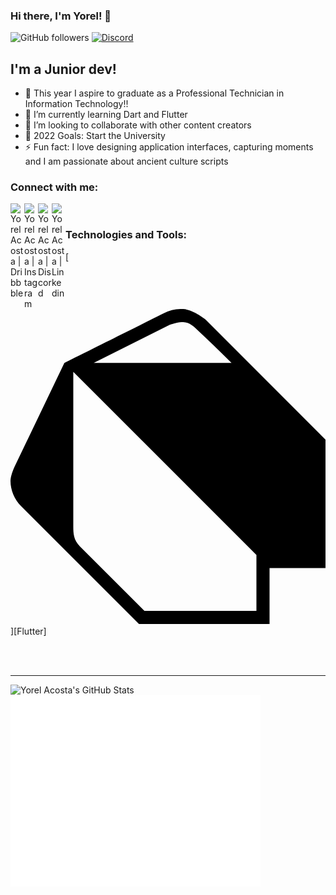 ### Hi there, I'm Yorel! 👋

![GitHub followers](https://img.shields.io/github/followers/yorelacostab?label=FOLLOW%20%40YORELACOSTAB&logo=Github&style=for-the-badge)
[![Discord](https://img.shields.io/discord/796222813399941190?label=DISCORD%20CHAT%20%40OVERDATA&logo=Discord&style=for-the-badge)][discord]
## I'm a Junior dev!

- 🔭 This year I aspire to graduate as a Professional Technician in Information Technology!!
- 🌱 I’m currently learning Dart and Flutter
- 👯 I’m looking to collaborate with other content creators
- 🥅 2022 Goals: Start the University
- ⚡ Fun fact: I love designing application interfaces, capturing moments and I am passionate about ancient culture scripts


### Connect with me:

[<img align="left" alt="Yorel Acosta | Dribbble"  width="22px" src="https://simpleicons.org/icons/dribbble.svg"   />][dribbble]
[<img align="left" alt="Yorel Acosta | Instagram" width="22px" src="https://simpleicons.org/icons/instagram.svg"  />][instagram]
[<img align="left" alt="Yorel Acosta | Discord"   width="22px" src="https://simpleicons.org/icons/discord.svg"    />][discord]
[<img align="left" alt="Yorel Acosta | Linkedin"  width="22px" src="https://simpleicons.org/icons/linkedin.svg"   />][linkedin]

<br />

### Technologies and Tools:

[<svg role="img" viewBox="0 0 24 24" xmlns="http://www.w3.org/2000/svg"><title>Dart</title><path d="M4.105 4.105S9.158 1.58 11.684.316a3.079 3.079 0 0 1 1.481-.315c.766.047 1.677.788 1.677.788L24 9.948v9.789h-4.263V24H9.789l-9-9C.303 14.5 0 13.795 0 13.105c0-.319.18-.818.316-1.105l3.789-7.895zm.679.679v11.787c.002.543.021 1.024.498 1.508L10.204 23h8.533v-4.263L4.784 4.784zm12.055-.678c-.899-.896-1.809-1.78-2.74-2.643-.302-.267-.567-.468-1.07-.462-.37.014-.87.195-.87.195L6.341 4.105l10.498.001z"/></svg>][Flutter]


<br />
<br />

---
<img align="left" alt="Yorel Acosta's GitHub Stats" src="https://github-readme-stats.yorelacostab.vercel.app/api?username=yorelacostab&show_icons=true&hide_border=true" />

[dribbble]:  https://dribbble.com/Yorel_Acosta
[instagram]: https://www.instagram.com/yorel_acosta/
[discord]:   https://discord.gg/Sz4uQYQd
[linkedin]:  https://www.linkedin.com/in/yorel-acosta-3b2630185/
[website]:   https://example.com
[github]:    https://github.com/YorelAcostaB
[devto]:     https://dev.to/yorelacostab
<img align="center" src="/github-metrics.svg" alt="Metrics" width="400">
